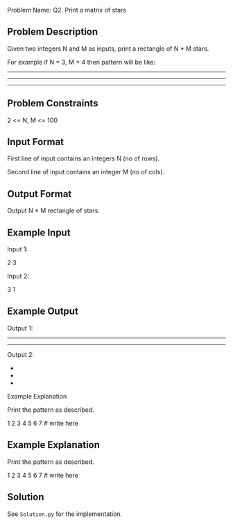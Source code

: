 Problem Name: Q2. Print a matrix of stars

## Problem Description

Given two integers N and M as inputs, print a rectangle of N * M stars.

For example if N = 3, M = 4 then pattern will be like:

****
****
****

## Problem Constraints

2 <= N, M <= 100

## Input Format

First line of input contains an integers N (no of rows).

Second line of input contains an integer M (no of cols).

## Output Format

Output N * M rectangle of stars.

## Example Input

Input 1:

2
3

Input 2:

3
1

## Example Output

Output 1:

***
***

Output 2:

*
*
*

Example Explanation

Print the pattern as described.

1
2
3
4
5
6
7
# write here

## Example Explanation

Print the pattern as described.

1
2
3
4
5
6
7
# write here

## Solution

See `Solution.py` for the implementation.